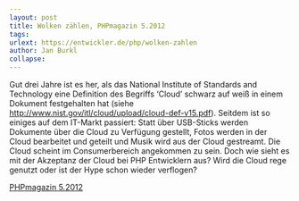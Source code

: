 ```yaml
---
layout: post
title: Wolken zählen, PHPmagazin 5.2012
tags: 
urlext: https://entwickler.de/php/wolken-zahlen
author: Jan Burkl
collapse: 
---
```

Gut drei Jahre ist es her, als das National Institute of Standards and Technology eine Definition des Begriffs ‘Cloud’ schwarz auf weiß in einem Dokument festgehalten hat (siehe http://www.nist.gov/itl/cloud/upload/cloud-def-v15.pdf). Seitdem ist so einiges auf dem IT-Markt passiert: Statt über USB-Sticks werden Dokumente über die Cloud zu Verfügung gestellt, Fotos werden in der Cloud bearbeitet und geteilt und Musik wird aus der Cloud gestreamt. Die Cloud scheint im Consumerbereich angekommen zu sein. 
Doch wie sieht es mit der Akzeptanz der Cloud bei PHP Entwicklern aus?  Wird die Cloud rege genutzt oder ist der Hype schon wieder verflogen? 

[PHPmagazin 5.2012](https://entwickler.de/php/wolken-zahlen)